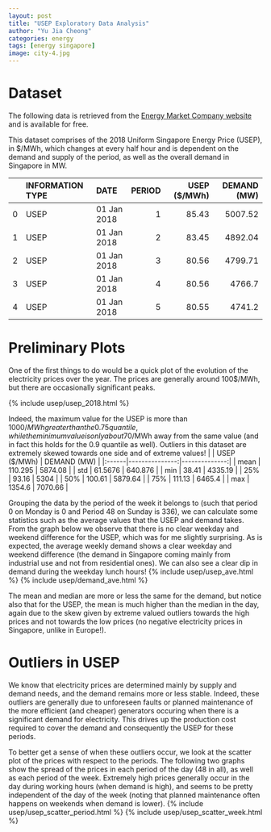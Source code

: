 ```yaml
---
layout: post
title: "USEP Exploratory Data Analysis"
author: "Yu Jia Cheong"
categories: energy
tags: [energy singapore]
image: city-4.jpg
---
```

# Dataset
The following data is retrieved from the [Energy Market Company website](https://www.emcsg.com/marketdata/priceinformation) and is available for free.

This dataset comprises of the 2018 Uniform Singapore Energy Price (USEP), in $/MWh, which changes at every half hour and is dependent on the demand and supply of the period, as well as the overall demand in Singapore in MW.

|    | INFORMATION TYPE   | DATE        |   PERIOD |   USEP ($/MWh) |   DEMAND (MW) |
|---:|:-------------------|:------------|---------:|---------------:|--------------:|
|  0 | USEP               | 01 Jan 2018 |        1 |          85.43 |       5007.52 |
|  1 | USEP               | 01 Jan 2018 |        2 |          83.45 |       4892.04 |
|  2 | USEP               | 01 Jan 2018 |        3 |          80.56 |       4799.71 |
|  3 | USEP               | 01 Jan 2018 |        4 |          80.56 |       4766.7  |
|  4 | USEP               | 01 Jan 2018 |        5 |          80.55 |       4741.2  |

# Preliminary Plots
One of the first things to do would be a quick plot of the evolution of the electricity prices over the year. The prices are generally around 100$/MWh, but there are occasionally significant peaks.

{% include usep/usep_2018.html %}

Indeed, the maximum value for the USEP is more than 1000$/MWh greater than the 0.75 quantile, while the minimum value is only about 70$/MWh away from the same value (and in fact this holds for the 0.9 quantile as well). Outliers in this dataset are extremely skewed towards one side and of extreme values!
|       |   USEP ($/MWh) |   DEMAND (MW) |
|:------|---------------:|--------------:|
| mean  |       110.295  |      5874.08  |
| std   |        61.5676 |       640.876 |
| min   |        38.41   |      4335.19  |
| 25%   |        93.16   |      5304     |
| 50%   |       100.61   |      5879.64  |
| 75%   |       111.13   |      6465.4   |
| max   |      1354.6    |      7070.66  |

Grouping the data by the period of the week it belongs to (such that period 0 on Monday is 0 and Period 48 on Sunday is 336), we can calculate some statistics such as the average values that the USEP and demand takes. From the graph below we observe that there is no clear weekday and weekend difference for the USEP, which was for me slightly surprising. As is expected, the average weekly demand shows a clear weekday and weekend difference (the demand in Singapore coming mainly from industrial use and not from residential ones). We can also see a clear dip in demand during the weekday lunch hours!
{% include usep/usep_ave.html %}
{% include usep/demand_ave.html %}

The mean and median are more or less the same for the demand, but notice also that for the USEP, the mean is much higher than the median in the day, again due to the skew given by extreme valued outliers towards the high prices and not towards the low prices (no negative electricity prices in Singapore, unlike in Europe!).

# Outliers in USEP
We know that electricity prices are determined mainly by supply and demand needs, and the demand remains more or less stable. Indeed, these outliers are generally due to unforeseen faults or planned maintenance of the more efficient (and cheaper) generators occuring when there is a significant demand for electricity. This drives up the production cost required to cover the demand and consequently the USEP for these periods.

To better get a sense of when these outliers occur, we look at the scatter plot of the prices with respect to the periods. The following two graphs show the spread of the prices in each period of the day (48 in all), as well as each period of the week. Extremely high prices generally occur in the day during working hours (when demand is high), and seems to be pretty independent of the day of the week (noting that planned maintenance often happens on weekends when demand is lower).
{% include usep/usep_scatter_period.html %}
{% include usep/usep_scatter_week.html %}
